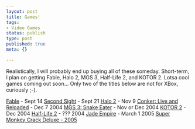 ```yaml
--- 
layout: post
title: Games!
tags: 
- Video Games
status: publish
type: post
published: true
meta: {}

---
```

Realistically, I will probably end up buying all of these someday. Short-term, I plan on getting Fable, Halo 2, MGS 3, Half-Life 2, and KOTOR 2. Lotsa cool games coming out soon... Only two of the titles below are not for XBox, curiously ;-).

  <a href="http://www.gamespot.com/xbox/rpg/fable/index.html">Fable</a> - Sept 14
  <a href="http://www.gamespot.com/xbox/action/secondsight/index.html">Second Sight</a> - Sept 21
  <a href="http://www.gamespot.com/xbox/action/halo2/index.html">Halo 2</a> - Nov 9
  <a href="http://www.gamespot.com/xbox/action/conkerliveanduncut/index.html">Conker: Live and Reloaded</a> - Dec 7 2004
  <a href="http://www.gamespot.com/ps2/action/metalgearsolid3/index.html">MGS 3: Snake Eater</a> - Nov or Dec 2004
  <a href="http://www.gamespot.com/xbox/rpg/kotor2/index.html">KOTOR 2</a> - Dec 2004
  <a href="http://www.gamespot.com/pc/action/halflife2/index.html">Half-Life 2</a> - ??? 2004
  <a href="http://www.gamespot.com/xbox/rpg/jadeempire/index.html">Jade Empire</a> - March 1 2005
  <a href="http://www.gamespot.com/news/2004/09/10/news_6107155.html">Super Monkey Crack Deluxe - 2005
